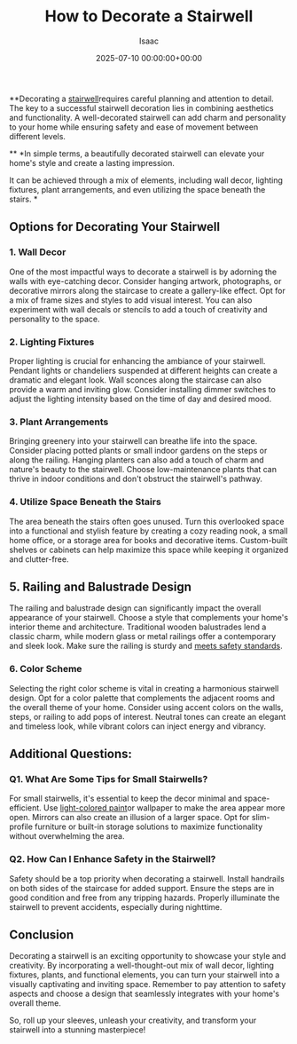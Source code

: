 ﻿---
title: How to Decorate a Stairwell
description: Decorating a stairwell requires careful planning and attention to detail. The key to a successful stairwell decoration lies in combining aesthetics and...
slug: /how-to-decorate-a-stairwell/
date: 2025-07-10 00:00:00+00:00
lastmod: 2025-07-10 00:00:00+03:00
author: Isaac
categories:
- DIY Paintings
- Guide
tags:
- diy-paintings
- stairwell
layout: post
---

**Decorating a [stairwell](https://pestpolicy.com/how-do-you-paint-a-ceiling-in-a-stairwell/)requires careful planning and attention to detail. The key to a successful stairwell decoration lies in combining aesthetics and functionality. A well-decorated stairwell can add charm and personality to your home while ensuring safety and ease of movement between different levels.

** *In simple terms, a beautifully decorated stairwell can elevate your home's style and create a lasting impression.

It can be achieved through a mix of elements, including wall decor, lighting fixtures, plant arrangements, and even utilizing the space beneath the stairs. *

##  Options for Decorating Your Stairwell

###  **1. Wall Decor**

One of the most impactful ways to decorate a stairwell is by adorning the walls with eye-catching decor. Consider hanging artwork, photographs, or decorative mirrors along the staircase to create a gallery-like effect. Opt for a mix of frame sizes and styles to add visual interest. You can also experiment with wall decals or stencils to add a touch of creativity and personality to the space.

###  **2. Lighting Fixtures**

Proper lighting is crucial for enhancing the ambiance of your stairwell. Pendant lights or chandeliers suspended at different heights can create a dramatic and elegant look. Wall sconces along the staircase can also provide a warm and inviting glow. Consider installing dimmer switches to adjust the lighting intensity based on the time of day and desired mood.

###  **3. Plant Arrangements**

Bringing greenery into your stairwell can breathe life into the space. Consider placing potted plants or small indoor gardens on the steps or along the railing. Hanging planters can also add a touch of charm and nature's beauty to the stairwell. Choose low-maintenance plants that can thrive in indoor conditions and don't obstruct the stairwell's pathway.

###  **4. Utilize Space Beneath the Stairs**

The area beneath the stairs often goes unused. Turn this overlooked space into a functional and stylish feature by creating a cozy reading nook, a small home office, or a storage area for books and decorative items. Custom-built shelves or cabinets can help maximize this space while keeping it organized and clutter-free.

##  **5. Railing and Balustrade Design**

The railing and balustrade design can significantly impact the overall appearance of your stairwell. Choose a style that complements your home's interior theme and architecture. Traditional wooden balustrades lend a classic charm, while modern glass or metal railings offer a contemporary and sleek look. Make sure the railing is sturdy and [meets safety standards](https://pestpolicy.com/best-automotive-hvlp-spray-gun-for-the-money/).

###  **6. Color Scheme**

Selecting the right color scheme is vital in creating a harmonious stairwell design. Opt for a color palette that complements the adjacent rooms and the overall theme of your home. Consider using accent colors on the walls, steps, or railing to add pops of interest. Neutral tones can create an elegant and timeless look, while vibrant colors can inject energy and vibrancy.

##  **Additional Questions:**

###  **Q1. What Are Some Tips for Small Stairwells?**

For small stairwells, it's essential to keep the decor minimal and space-efficient. Use [light-colored paint](https://pestpolicy.com/how-to-paint-a-stairwell/)or wallpaper to make the area appear more open. Mirrors can also create an illusion of a larger space. Opt for slim-profile furniture or built-in storage solutions to maximize functionality without overwhelming the area.

###  **Q2. How Can I Enhance Safety in the Stairwell?**

Safety should be a top priority when decorating a stairwell. Install handrails on both sides of the staircase for added support. Ensure the steps are in good condition and free from any tripping hazards. Properly illuminate the stairwell to prevent accidents, especially during nighttime.

##  **Conclusion**

Decorating a stairwell is an exciting opportunity to showcase your style and creativity. By incorporating a well-thought-out mix of wall decor, lighting fixtures, plants, and functional elements, you can turn your stairwell into a visually captivating and inviting space. Remember to pay attention to safety aspects and choose a design that seamlessly integrates with your home's overall theme.

So, roll up your sleeves, unleash your creativity, and transform your stairwell into a stunning masterpiece!

